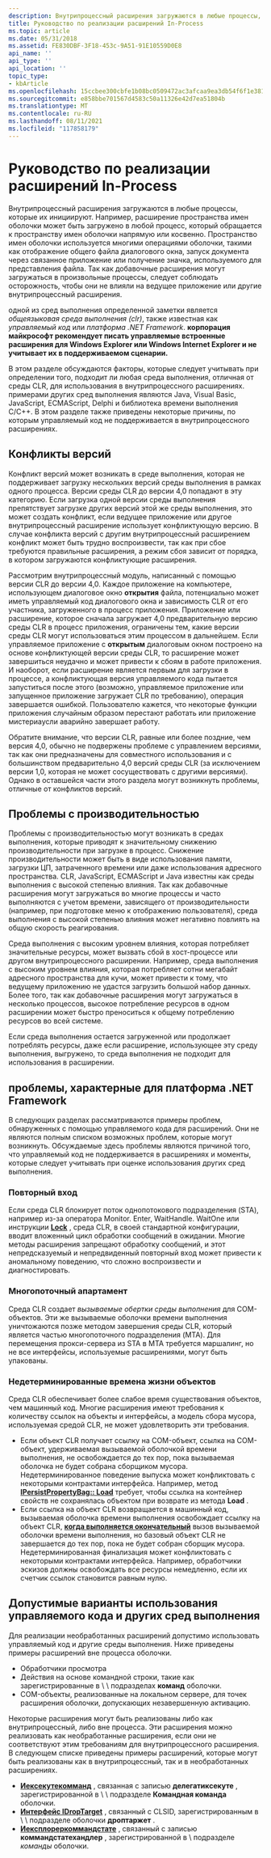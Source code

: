 ```yaml
---
description: Внутрипроцессный расширения загружаются в любые процессы, которые их инициируют.
title: Руководство по реализации расширений In-Process
ms.topic: article
ms.date: 05/31/2018
ms.assetid: FE830DBF-3F18-453c-9A51-91E10559D0E8
api_name: ''
api_type: ''
api_location: ''
topic_type:
- kbArticle
ms.openlocfilehash: 15ccbee300cbfe1b08bc0509472ac3afcaa9ea3db54f6f1e38131cc08d2e8381
ms.sourcegitcommit: e858bbe701567d4583c50a11326e42d7ea51804b
ms.translationtype: MT
ms.contentlocale: ru-RU
ms.lasthandoff: 08/11/2021
ms.locfileid: "117858179"
---
```

# <a name="guidance-for-implementing-in-process-extensions"></a>Руководство по реализации расширений In-Process

Внутрипроцессный расширения загружаются в любые процессы, которые их инициируют. Например, расширение пространства имен оболочки может быть загружено в любой процесс, который обращается к пространству имен оболочки напрямую или косвенно. Пространство имен оболочки используется многими операциями оболочки, такими как отображение общего файла диалогового окна, запуск документа через связанное приложение или получение значка, используемого для представления файла. Так как добавочные расширения могут загружаться в произвольные процессы, следует соблюдать осторожность, чтобы они не влияли на ведущее приложение или другие внутрипроцессный расширения.

одной из сред выполнения определенной заметки является *общеязыковая среда выполнения (clr)*, также известная как *управляемый код* или *платформа .NET Framework*. **корпорация майкрософт рекомендует писать управляемые встроенные расширения для Windows Explorer или Windows Internet Explorer и не учитывает их в поддерживаемом сценарии.**

В этом разделе обсуждаются факторы, которые следует учитывать при определении того, подходит ли любая среда выполнения, отличная от среды CLR, для использования в внутрипроцессного расширениях. примерами других сред выполнения являются Java, Visual Basic, JavaScript, ECMAScript, Delphi и библиотека времени выполнения C/C++. В этом разделе также приведены некоторые причины, по которым управляемый код не поддерживается в внутрипроцессного расширениях.

## <a name="version-conflicts"></a>Конфликты версий

Конфликт версий может возникать в среде выполнения, которая не поддерживает загрузку нескольких версий среды выполнения в рамках одного процесса. Версии среды CLR до версии 4,0 попадают в эту категорию. Если загрузка одной версии среды выполнения препятствует загрузке других версий этой же среды выполнения, это может создать конфликт, если ведущее приложение или другое внутрипроцессный расширение использует конфликтующую версию. В случае конфликта версий с другим внутрипроцессный расширением конфликт может быть трудно воспроизвести, так как при сбое требуются правильные расширения, а режим сбоя зависит от порядка, в котором загружаются конфликтующие расширения.

Рассмотрим внутрипроцессный модуль, написанный с помощью версии CLR до версии 4,0. Каждое приложение на компьютере, использующем диалоговое окно **открытия** файла, потенциально может иметь управляемый код диалогового окна и зависимость CLR от его участника, загруженного в процесс приложения. Приложение или расширение, которое сначала загружает 4,0 предварительную версию среды CLR в процесс приложения, ограничены тем, какие версии среды CLR могут использоваться этим процессом в дальнейшем. Если управляемое приложение с **открытым** диалоговым окном построено на основе конфликтующей версии среды CLR, то расширение может завершиться неудачно и может привести к сбоям в работе приложения. И наоборот, если расширение является первым для загрузки в процессе, а конфликтующая версия управляемого кода пытается запуститься после этого (возможно, управляемое приложение или запущенное приложение загружает CLR по требованию), операция завершается ошибкой. Пользователю кажется, что некоторые функции приложения случайным образом перестают работать или приложение мистериаусли аварийно завершает работу.

Обратите внимание, что версии CLR, равные или более поздние, чем версия 4,0, обычно не подвержены проблеме с управлением версиями, так как они предназначены для совместного использования и с большинством предварительно 4,0 версий среды CLR (за исключением версии 1,0, которая не может сосуществовать с другими версиями). Однако в оставшейся части этого раздела могут возникнуть проблемы, отличные от конфликтов версий.

## <a name="performance-issues"></a>Проблемы с производительностью

Проблемы с производительностью могут возникать в средах выполнения, которые приводят к значительному снижению производительности при загрузке в процесс. Снижение производительности может быть в виде использования памяти, загрузки ЦП, затраченного времени или даже использования адресного пространства. CLR, JavaScript, ECMAScript и Java известны как среды выполнения с высокой степенью влияния. Так как добавочные расширения могут загружаться во многие процессы и часто выполняются с учетом времени, зависящего от производительности (например, при подготовке меню к отображению пользователя), среда выполнения с высокой степенью влияния может негативно повлиять на общую скорость реагирования.

Среда выполнения с высоким уровнем влияния, которая потребляет значительные ресурсы, может вызвать сбой в хост-процессе или другом внутрипроцессного расширении. Например, среда выполнения с высоким уровнем влияния, которая потребляет сотни мегабайт адресного пространства для кучи, может привести к тому, что ведущему приложению не удастся загрузить большой набор данных. Более того, так как добавочные расширения могут загружаться в несколько процессов, высокое потребление ресурсов в одном расширении может быстро преноситься к общему потреблению ресурсов во всей системе.

Если среда выполнения остается загруженной или продолжает потреблять ресурсы, даже если расширение, использующее эту среду выполнения, выгружено, то среда выполнения не подходит для использования в расширении.

## <a name="issues-specific-to-the-net-framework"></a>проблемы, характерные для платформа .NET Framework

В следующих разделах рассматриваются примеры проблем, обнаруженных с помощью управляемого кода для расширений. Они не являются полным списком возможных проблем, которые могут возникнуть. Обсуждаемые здесь проблемы являются причиной того, что управляемый код не поддерживается в расширениях и моменты, которые следует учитывать при оценке использования других сред выполнения.

### <a name="re-entrancy"></a>Повторный вход

Если среда CLR блокирует поток однопотокового подразделения (STA), например из-за оператора Monitor. Enter, WaitHandle. WaitOne или инструкции [**Lock**](https://msdn.microsoft.com/library/c5kehkcz(v=VS.71).aspx) , среда CLR, в своей стандартной конфигурации, вводит вложенный цикл обработки сообщений в ожидании. Многие методы расширения запрещают обработку сообщений, и этот непредсказуемый и непредвиденный повторный вход может привести к аномальному поведению, что сложно воспроизвести и диагностировать.

### <a name="the-multithreaded-apartment"></a>Многопоточный апартамент

Среда CLR создает *вызываемые обертки среды выполнения* для COM-объектов. Эти же вызываемые оболочки времени выполнения уничтожаются позже методом завершения среды CLR, который является частью многопоточного подразделения (MTA). Для перемещения прокси-сервера из STA в MTA требуется маршалинг, но не все интерфейсы, используемые расширениями, могут быть упакованы.

### <a name="non-deterministic-object-lifetimes"></a>Недетерминированные времена жизни объектов

Среда CLR обеспечивает более слабое время существования объектов, чем машинный код. Многие расширения имеют требования к количеству ссылок на объекты и интерфейсы, а модель сбора мусора, используемая средой CLR, не может удовлетворить эти требования.

-   Если объект CLR получает ссылку на COM-объект, ссылка на COM-объект, удерживаемая вызываемой оболочкой времени выполнения, не освобождается до тех пор, пока вызываемая оболочка не будет собрана сборщиком мусора. Недетерминированное поведение выпуска может конфликтовать с некоторыми контрактами интерфейса. Например, метод [**IPersistPropertyBag:: Load**](/previous-versions/windows/internet-explorer/ie-developer/platform-apis/aa768206(v=vs.85)) требует, чтобы ссылка на контейнер свойств не сохранялась объектом при возврате из метода **Load** .
-   Если ссылка на объект CLR возвращается в машинный код, вызываемая оболочка времени выполнения освобождает ссылку на объект CLR, [**когда выполняется окончательный**](/windows/win32/api/unknwn/nf-unknwn-iunknown-release) вызов вызываемой оболочки времени выполнения, но базовый объект CLR не завершается до тех пор, пока не будет собран сборщик мусора. Недетерминированная финализация может конфликтовать с некоторыми контрактами интерфейса. Например, обработчики эскизов должны освобождать все ресурсы немедленно, если их счетчик ссылок становится равным нулю.

## <a name="acceptable-uses-of-managed-code-and-other-runtimes"></a>Допустимые варианты использования управляемого кода и других сред выполнения

Для реализации необработанных расширений допустимо использовать управляемый код и другие среды выполнения. Ниже приведены примеры расширений вне процесса оболочки.

-   Обработчики просмотра
-   Действия на основе командной строки, такие как зарегистрированные в  \\  \\ подразделах **команд** оболочки.
-   COM-объекты, реализованные на локальном сервере, для точек расширения оболочки, допускающих незавершенную активацию.

Некоторые расширения могут быть реализованы либо как внутрипроцессный, либо вне процесса. Эти расширения можно реализовать как необработанные расширения, если они не соответствуют этим требованиям для внутрипроцессного расширения. В следующем списке приведены примеры расширений, которые могут быть реализованы как в внутрипроцессный, так и в необработанных расширениях.

-   [**Иексекутекомманд**](/windows/win32/api/shobjidl_core/nn-shobjidl_core-iexecutecommand) , связанная с записью **делегатиксекуте** , зарегистрированной в  \\  \\ подразделе **Командная команда** оболочки.
-   [**Интерфейс IDropTarget**](/windows/win32/api/oleidl/nn-oleidl-idroptarget) , связанный с CLSID, зарегистрированным в \\  \\ подразделе оболочки **дроптаржет** .
-   [**Иексплореркоммандстате**](/windows/win32/api/shobjidl_core/nn-shobjidl_core-iexplorercommandstate) , связанный с записью **коммандстатехандлер** , зарегистрированной в  \\ подразделе *команды* оболочки.

 

 

